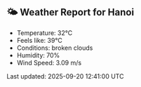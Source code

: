 <!-- WEATHER-START -->
## 🌤 Weather Report for Hanoi

- Temperature: 32°C
- Feels like: 39°C
- Conditions: broken clouds
- Humidity: 70%
- Wind Speed: 3.09 m/s

Last updated: 2025-09-20 12:41:00 UTC
<!-- WEATHER-END -->
